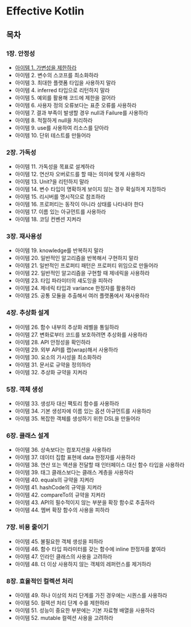 # Effective Kotlin
## 목차
### 1장. 안정성
- [아이템 1. 가변성을 제한하라](./contents/chapter01/item01.md)
- 아이템 2. 변수의 스코프를 최소화하라
- 아이템 3. 최대한 플랫폼 타입을 사용하지 말라
- 아이템 4. inferred 타입으로 리턴하지 말라
- 아이템 5. 예외를 활용해 코드에 제한을 걸어라
- 아이템 6. 사용자 정의 오류보다는 표준 오류를 사용하라
- 아이템 7. 결과 부족이 발생할 경우 null과 Failure를 사용하라
- 아이템 8. 적절하게 null을 처리하라
- 아이템 9. use를 사용하여 리소스를 닫아라
- 아이템 10. 단위 테스트를 만들어라

### 2장. 가독성
- 아이템 11. 가독성을 목표로 설계하라
- 아이템 12. 연산자 오버로드를 할 때는 의미에 맞게 사용하라
- 아이템 13. Unit?을 리턴하지 말라
- 아이템 14. 변수 타입이 명확하게 보이지 않는 경우 확실하게 지정하라
- 아이템 15. 리시버를 명시적으로 참조하라
- 아이템 16. 프로퍼티는 동작이 아니라 상태를 나타내야 한다
- 아이템 17. 이름 있는 아규먼트를 사용하라
- 아이템 18. 코딩 컨벤션 지켜라

### 3장. 재사용성
- 아이템 19. knowledge를 반복하지 말라
- 아이템 20. 일반적인 알고리즘을 반복해서 구현하지 말라
- 아이템 21. 일반적인 프로퍼티 패턴은 프로퍼티 위임으로 만들어라
- 아이템 22. 일반적인 알고리즘을 구현할 때 제네릭을 사용하라
- 아이템 23. 타입 파라미터의 섀도잉을 피하라
- 아이템 24. 제네릭 타입과 variance 한정자를 활용하라
- 아이템 25. 공통 모듈을 추출해서 여러 플랫폼에서 재사용하라

### 4장. 추상화 설계
- 아이템 26. 함수 내부의 추상화 레벨을 통일하라
- 아이템 27. 변화로부터 코드를 보호하려면 추상화를 사용하라
- 아이템 28. API 안정성을 확인하라
- 아이템 29. 외부 API를 랩(wrap)해서 사용하라
- 아이템 30. 요소의 가시성을 최소화하라
- 아이템 31. 문서로 규약을 정의하라
- 아이템 32. 추상화 규약을 지켜라

### 5장. 객체 생성
- 아이템 33. 생성자 대신 팩토리 함수를 사용하라
- 아이템 34. 기본 생성자에 이름 있는 옵션 아규먼트를 사용하라
- 아이템 35. 복잡한 객체를 생성하기 위한 DSL을 만들어라

### 6장. 클래스 설계
- 아이템 36. 상속보다는 컴포지션을 사용하라
- 아이템 37. 데이터 집합 표현에 data 한정자를 사용하라
- 아이템 38. 연산 또는 액션을 전달할 때 인터페이스 대신 함수 타입을 사용하라
- 아이템 39. 태그 클래스보다는 클래스 계층을 사용하라
- 아이템 40. equals의 규약을 지켜라
- 아이템 41. hashCode의 규약을 지켜라
- 아이템 42. compareTo의 규약을 지켜라
- 아이템 43. API의 필수적이지 않는 부분을 확장 함수로 추출하라
- 아이템 44. 멤버 확장 함수의 사용을 피하라

### 7장. 비용 줄이기
- 아이템 45. 불필요한 객체 생성을 피하라
- 아이템 46. 함수 타입 파라미터를 갖는 함수에 inline 한정자를 붙여라
- 아이템 47. 인라인 클래스의 사용을 고려하라
- 아이템 48. 더 이상 사용하지 않는 객체의 레퍼런스를 제거하라

### 8장. 효율적인 컬렉션 처리
- 아이템 49. 하나 이상의 처리 단계를 가진 경우에는 시퀀스를 사용하라
- 아이템 50. 컬렉션 처리 단계 수를 제한하라
- 아이템 51. 성능이 중요한 부분에는 기본 자료형 배열을 사용하라
- 아이템 52. mutable 컬렉션 사용을 고려하라